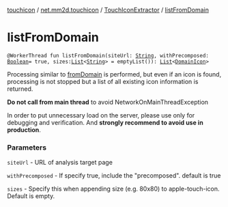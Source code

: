 [touchicon](../../index.md) / [net.mm2d.touchicon](../index.md) / [TouchIconExtractor](index.md) / [listFromDomain](./list-from-domain.md)

# listFromDomain

`@WorkerThread fun listFromDomain(siteUrl: `[`String`](https://kotlinlang.org/api/latest/jvm/stdlib/kotlin/-string/index.html)`, withPrecomposed: `[`Boolean`](https://kotlinlang.org/api/latest/jvm/stdlib/kotlin/-boolean/index.html)` = true, sizes: `[`List`](https://kotlinlang.org/api/latest/jvm/stdlib/kotlin.collections/-list/index.html)`<`[`String`](https://kotlinlang.org/api/latest/jvm/stdlib/kotlin/-string/index.html)`> = emptyList()): `[`List`](https://kotlinlang.org/api/latest/jvm/stdlib/kotlin.collections/-list/index.html)`<`[`DomainIcon`](../-domain-icon/index.md)`>`

Processing similar to [fromDomain](from-domain.md) is performed, but even if an icon is found,
processing is not stopped but a list of all existing icon information is returned.

**Do not call from main thread** to avoid NetworkOnMainThreadException

In order to put unnecessary load on the server,
please use only for debugging and verification.
And **strongly recommend to avoid use in production**.

### Parameters

`siteUrl` - URL of analysis target page

`withPrecomposed` - If specify true, include the "precomposed". default is true

`sizes` - Specify this when appending size (e.g. 80x80) to apple-touch-icon. Default is empty.